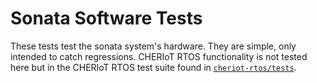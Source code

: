 # Sonata Software Tests

These tests test the sonata system's hardware.
They are simple, only intended to catch regressions.
CHERIoT RTOS functionality is not tested here but in the CHERIoT RTOS test suite found in [`cheriot-rtos/tests`](cheriot-rtos/tests).

